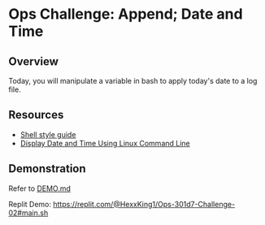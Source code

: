 # Ops Challenge: Append; Date and Time

## Overview

Today, you will manipulate a variable in bash to apply today's date to a log file.

## Resources

- [Shell style guide](https://google.github.io/styleguide/shellguide.html)
- [Display Date and Time Using Linux Command Line](https://www.lifewire.com/display-date-time-using-linux-command-line-4032698)

## Demonstration

Refer to [DEMO.md](DEMO.md)

Replit Demo: <https://replit.com/@HexxKing1/Ops-301d7-Challenge-02#main.sh>
